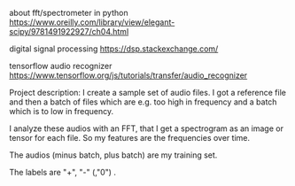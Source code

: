 about fft/spectrometer in python
https://www.oreilly.com/library/view/elegant-scipy/9781491922927/ch04.html

digital signal processing
https://dsp.stackexchange.com/

tensorflow audio recognizer
https://www.tensorflow.org/js/tutorials/transfer/audio_recognizer

Project description:
I create a sample set of audio files. I got a reference file and then a batch of files which are e.g. too high in frequency and a batch which is to low in frequency.

I analyze these audios with an FFT, that I get a spectrogram as an image or tensor for each file. So my features are the frequencies over time. 

The audios (minus batch, plus batch) are my training set. 

The labels are "+", "-" (,"0") .
